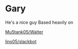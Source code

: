 # Gary
He's a nice guy
Based heavily on

[Mu5tank05/Walter](https://github.com/Mu5tank05/Walter)

[lins05/slackbot](https://github.com/lins05/slackbot)

